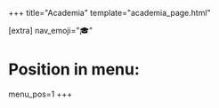 +++
title="Academia"
template="academia_page.html"

[extra]
nav_emoji="🎓"

# Position in menu:
menu_pos=1
+++
